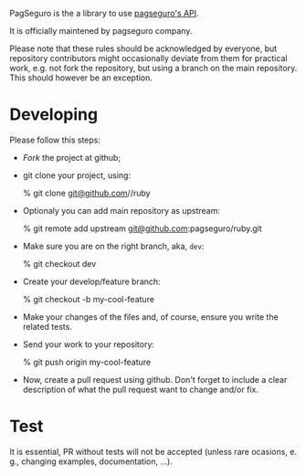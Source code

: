 PagSeguro is the a library to use [pagseguro's API](https://pagseguro.uol.com.br).

It is officially maintened by pagseguro company.

Please note that these rules should be acknowledged by everyone, but repository contributors might occasionally deviate from them for practical work, e.g. not fork the repository, but using a branch on the main repository. This should however be an exception.

# Developing

Please follow this steps:

* *Fork* the project at github;

* git clone your project, using:

    % git clone git@github.com/<your-username-here>/ruby

* Optionaly you can add main repository as upstream:

    % git remote add upstream git@github.com:pagseguro/ruby.git

* Make sure you are on the right branch, aka, `dev`:

    % git checkout dev

* Create your develop/feature branch:

    % git checkout -b my-cool-feature

* Make your changes of the files and, of course, ensure you write the related tests.

* Send your work to your repository:

    % git push origin my-cool-feature

* Now, create a pull request using github. Don't forget to include a clear description of what the pull request want to change and/or fix.

# Test

It is essential, PR without tests will not be accepted (unless rare ocasions, e. g., changing examples, documentation, …).
